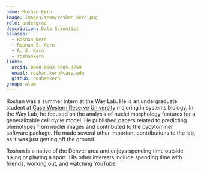 ```yaml
---
name: Roshan Kern
image: images/team/roshan_kern.png
role: undergrad
description: Data Scientist
aliases:
  - Roshan Kern
  - Roshan S. Kern
  - R. S. Kern
  - roshankern
links:
  orcid: 0000-0002-5605-4759
  email: roshan.kern@case.edu
  github: roshankern
group: alum
---
```


Roshan was a summer intern at the Way Lab.
He is an undergraduate student at [Case Western Reserve University](https://case.edu/) majoring in systems biology.
In the Way Lab, he focused on the analysis of nuclei morphology features for a generalizable cell cycle model.
He published papers related to predicting phenotypes from nuclei images and contributed to the pycytominer software package.
He made several other important contributions to the lab, as it was just getting off the ground.

Roshan is a native of the Denver area and enjoys spending time outside hiking or playing a sport.
His other interests include spending time with friends, working out, and watching YouTube.